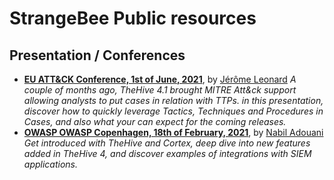 # StrangeBee Public resources

## Presentation / Conferences


- **[EU ATT&CK Conference, 1st of June, 2021](EU%20ATT&CK%20Community%20Workshop/20210601%20-%20Leverage%20TTPs%20with%20MITRE%20ATT&CK%20in%20TheHive.pdf)**, by [Jérôme Leonard](https://www.github.com/jeromeleonard)
  _A couple of months ago, TheHive 4.1 brought MITRE Att&ck support allowing analysts to put cases in relation with TTPs. in this presentation, discover how to quickly leverage Tactics, Techniques and Procedures in Cases, and also what your can expect for the coming releases._
- **[OWASP OWASP Copenhagen, 18th of February, 2021](OWASP/20210218%20-%20StrangeBee%20-%20TheHive%20Project.pdf)**, by [Nabil Adouani](https://www.github.com/nadouani)
   _Get introduced with TheHive and Cortex, deep dive into new features added in TheHive 4, and discover examples of integrations with SIEM applications._